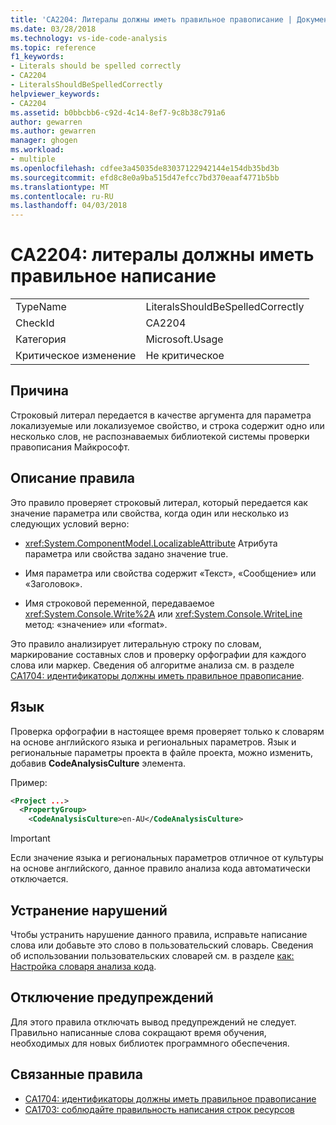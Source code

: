 ```yaml
---
title: 'CA2204: Литералы должны иметь правильное правописание | Документы Microsoft'
ms.date: 03/28/2018
ms.technology: vs-ide-code-analysis
ms.topic: reference
f1_keywords:
- Literals should be spelled correctly
- CA2204
- LiteralsShouldBeSpelledCorrectly
helpviewer_keywords:
- CA2204
ms.assetid: b0bbcbb6-c92d-4c14-8ef7-9c8b38c791a6
author: gewarren
ms.author: gewarren
manager: ghogen
ms.workload:
- multiple
ms.openlocfilehash: cdfee3a45035de83037122942144e154db35bd3b
ms.sourcegitcommit: efd8c8e0a9ba515d47efcc7bd370eaaf4771b5bb
ms.translationtype: MT
ms.contentlocale: ru-RU
ms.lasthandoff: 04/03/2018
---
```

# <a name="ca2204-literals-should-be-spelled-correctly"></a>CA2204: литералы должны иметь правильное написание

|||
|-|-|
|TypeName|LiteralsShouldBeSpelledCorrectly|
|CheckId|CA2204|
|Категория|Microsoft.Usage|
|Критическое изменение|Не критическое|

## <a name="cause"></a>Причина

Строковый литерал передается в качестве аргумента для параметра локализуемые или локализуемое свойство, и строка содержит одно или несколько слов, не распознаваемых библиотекой системы проверки правописания Майкрософт.

## <a name="rule-description"></a>Описание правила

Это правило проверяет строковый литерал, который передается как значение параметра или свойства, когда один или несколько из следующих условий верно:

- <xref:System.ComponentModel.LocalizableAttribute> Атрибута параметра или свойства задано значение true.

- Имя параметра или свойства содержит «Текст», «Сообщение» или «Заголовок».

- Имя строковой переменной, передаваемое <xref:System.Console.Write%2A> или <xref:System.Console.WriteLine> метод: «значение» или «format».

Это правило анализирует литеральную строку по словам, маркирование составных слов и проверку орфографии для каждого слова или маркер. Сведения об алгоритме анализа см. в разделе [CA1704: идентификаторы должны иметь правильное правописание](../code-quality/ca1704-identifiers-should-be-spelled-correctly.md).

## <a name="language"></a>Язык

Проверка орфографии в настоящее время проверяет только к словарям на основе английского языка и региональных параметров. Язык и региональные параметры проекта в файле проекта, можно изменить, добавив **CodeAnalysisCulture** элемента.

Пример:

```xml
<Project ...>
  <PropertyGroup>
    <CodeAnalysisCulture>en-AU</CodeAnalysisCulture>
```

> [!IMPORTANT]
> Если значение языка и региональных параметров отличное от культуры на основе английского, данное правило анализа кода автоматически отключается.

## <a name="how-to-fix-violations"></a>Устранение нарушений

Чтобы устранить нарушение данного правила, исправьте написание слова или добавьте это слово в пользовательский словарь. Сведения об использовании пользовательских словарей см. в разделе [как: Настройка словаря анализа кода](../code-quality/how-to-customize-the-code-analysis-dictionary.md).

## <a name="when-to-suppress-warnings"></a>Отключение предупреждений

Для этого правила отключать вывод предупреждений не следует. Правильно написанные слова сокращают время обучения, необходимых для новых библиотек программного обеспечения.

## <a name="related-rules"></a>Связанные правила

- [CA1704: идентификаторы должны иметь правильное правописание](../code-quality/ca1704-identifiers-should-be-spelled-correctly.md)
- [CA1703: соблюдайте правильность написания строк ресурсов](../code-quality/ca1703-resource-strings-should-be-spelled-correctly.md)